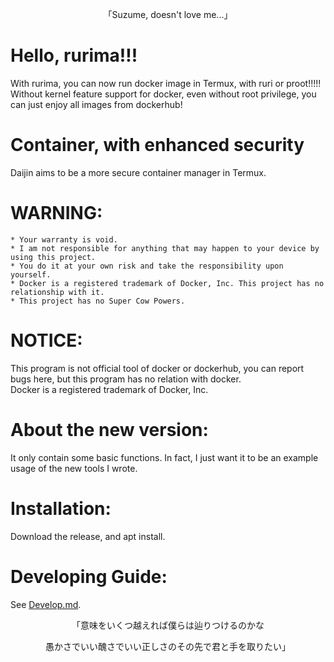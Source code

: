 <p align="center">「Suzume, doesn't love me...」</p>

# Hello, rurima!!!
With rurima, you can now run docker image in Termux, with ruri or proot!!!!!          
Without kernel feature support for docker, even without root privilege, you can just enjoy all images from dockerhub!      
# Container, with enhanced security
Daijin aims to be a more secure container manager in Termux.      
# WARNING:      
```
* Your warranty is void.
* I am not responsible for anything that may happen to your device by using this project.
* You do it at your own risk and take the responsibility upon yourself.
* Docker is a registered trademark of Docker, Inc. This project has no relationship with it.
* This project has no Super Cow Powers.
```
# NOTICE:
This program is not official tool of docker or dockerhub, you can report bugs here, but this program has no relation with docker.      
Docker is a registered trademark of Docker, Inc.      
# About the new version:
It only contain some basic functions. In fact, I just want it to be an example usage of the new tools I wrote.      
# Installation:
Download the release, and apt install.         
# Developing Guide:
See [Develop.md](https://github.com/Moe-hacker/daijin/blob/main/Develop.md).      

<p align="center">「意味をいくつ越えれば僕らは辿りつけるのかな</p>
<p align="center">愚かさでいい醜さでいい正しさのその先で君と手を取りたい」</p>
